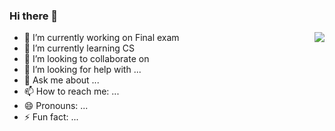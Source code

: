 ### Hi there 👋
<img align="right" src="https://github-readme-stats.vercel.app/api?username=brankhsu&show_icons=true">

- 🔭 I’m currently working on Final exam
- 🌱 I’m currently learning CS
- 👯 I’m looking to collaborate on 
- 🤔 I’m looking for help with ...
- 💬 Ask me about ...
- 📫 How to reach me: ...
- 😄 Pronouns: ...
- ⚡ Fun fact: ...


